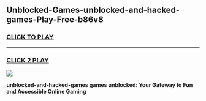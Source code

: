 
## Unblocked-Games-unblocked-and-hacked-games-Play-Free-b86v8
<h3>
<a href="https://premium76.site?title=unblocked-and-hacked-games&ref=18A1">CLICK TO PLAY</a></h3>
<hr>

<h3>
<a href="https://premium76.site?title=unblocked-and-hacked-games&ref=18A1">CLICK 2 PLAY</a>
  
</h3>

<a href="https://premium76.site?title=unblocked-and-hacked-games&ref=18A1"><img src="https://clearcache.store/games.png"></a>


**unblocked-and-hacked-games games unblocked: Your Gateway to Fun and Accessible Online Gaming**
